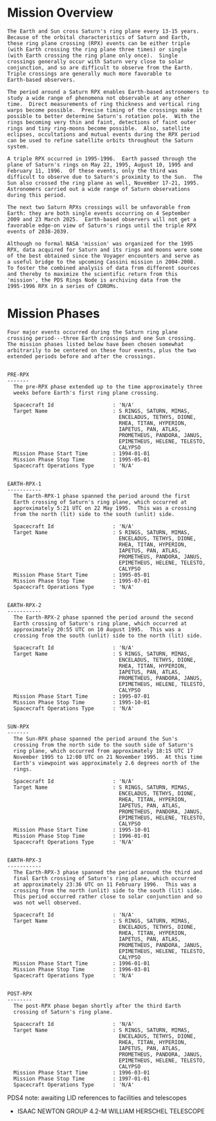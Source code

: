 
 
  Mission Overview
  ================
    The Earth and Sun cross Saturn's ring plane every 13-15 years.
    Because of the orbital characteristics of Saturn and Earth,
    these ring plane crossing (RPX) events can be either triple
    (with Earth crossing the ring plane three times) or single
    (with Earth crossing the ring plane only once).  Single
    crossings generally occur with Saturn very close to solar
    conjunction, and so are difficult to observe from the Earth.
    Triple crossings are generally much more favorable to
    Earth-based observers.
 
    The period around a Saturn RPX enables Earth-based astronomers to
    study a wide range of phenomena not observable at any other
    time.  Direct measurements of ring thickness and vertical ring
    warps become possible.  Precise timing of the crossings make it
    possible to better determine Saturn's rotation pole.  With the
    rings becoming very thin and faint, detections of faint outer
    rings and tiny ring-moons become possible.  Also, satellite
    eclipses, occultations and mutual events during the RPX period
    can be used to refine satellite orbits throughout the Saturn
    system.
 
    A triple RPX occurred in 1995-1996.  Earth passed through the
    plane of Saturn's rings on May 22, 1995, August 10, 1995 and
    February 11, 1996.  Of these events, only the third was
    difficult to observe due to Saturn's proximity to the Sun.  The
    Sun also crossed the ring plane as well, November 17-21, 1995.
    Astronomers carried out a wide range of Saturn observations
    during this period.
 
    The next two Saturn RPXs crossings will be unfavorable from
    Earth: they are both single events occurring on 4 September
    2009 and 23 March 2025.  Earth-based observers will not get a
    favorable edge-on view of Saturn's rings until the triple RPX
    events of 2038-2039.
 
    Although no formal NASA 'mission' was organized for the 1995
    RPX, data acquired for Saturn and its rings and moons were some
    of the best obtained since the Voyager encounters and serve as
    a useful bridge to the upcoming Cassini mission in 2004-2008.
    To foster the combined analysis of data from different sources
    and thereby to maximize the scientific return from this
    'mission', the PDS Rings Node is archiving data from the
    1995-1996 RPX in a series of CDROMs.
 
 
  Mission Phases
  ==============
    Four major events occurred during the Saturn ring plane
    crossing period---three Earth crossings and one Sun crossing.
    The mission phases listed below have been chosen somewhat
    arbitrarily to be centered on these four events, plus the two
    extended periods before and after the crossings.
 
 
    PRE-RPX
    -------
      The pre-RPX phase extended up to the time approximately three
      weeks before Earth's first ring plane crossing.
 
      Spacecraft Id                   : 'N/A'
      Target Name                     : S RINGS, SATURN, MIMAS,
                                        ENCELADUS, TETHYS, DIONE,
                                        RHEA, TITAN, HYPERION,
                                        IAPETUS, PAN, ATLAS,
                                        PROMETHEUS, PANDORA, JANUS,
                                        EPIMETHEUS, HELENE, TELESTO,
                                        CALYPSO
      Mission Phase Start Time        : 1994-01-01
      Mission Phase Stop Time         : 1995-05-01
      Spacecraft Operations Type      : 'N/A'
 
 
    EARTH-RPX-1
    -----------
      The Earth-RPX-1 phase spanned the period around the first
      Earth crossing of Saturn's ring plane, which occurred at
      approximately 5:21 UTC on 22 May 1995.  This was a crossing
      from the north (lit) side to the south (unlit) side.
 
      Spacecraft Id                   : 'N/A'
      Target Name                     : S RINGS, SATURN, MIMAS,
                                        ENCELADUS, TETHYS, DIONE,
                                        RHEA, TITAN, HYPERION,
                                        IAPETUS, PAN, ATLAS,
                                        PROMETHEUS, PANDORA, JANUS,
                                        EPIMETHEUS, HELENE, TELESTO,
                                        CALYPSO
      Mission Phase Start Time        : 1995-05-01
      Mission Phase Stop Time         : 1995-07-01
      Spacecraft Operations Type      : 'N/A'
 
 
    EARTH-RPX-2
    -----------
      The Earth-RPX-2 phase spanned the period around the second
      Earth crossing of Saturn's ring plane, which occurred at
      approximately 20:55 UTC on 10 August 1995.  This was a
      crossing from the south (unlit) side to the north (lit) side.
 
      Spacecraft Id                   : 'N/A'
      Target Name                     : S RINGS, SATURN, MIMAS,
                                        ENCELADUS, TETHYS, DIONE,
                                        RHEA, TITAN, HYPERION,
                                        IAPETUS, PAN, ATLAS,
                                        PROMETHEUS, PANDORA, JANUS,
                                        EPIMETHEUS, HELENE, TELESTO,
                                        CALYPSO
      Mission Phase Start Time        : 1995-07-01
      Mission Phase Stop Time         : 1995-10-01
      Spacecraft Operations Type      : 'N/A'
 
 
    SUN-RPX
    -------
      The Sun-RPX phase spanned the period around the Sun's
      crossing from the north side to the south side of Saturn's
      ring plane, which occurred from approximately 18:15 UTC 17
      November 1995 to 12:00 UTC on 21 November 1995.  At this time
      Earth's viewpoint was approximately 2.6 degrees north of the
      rings.
 
      Spacecraft Id                   : 'N/A'
      Target Name                     : S RINGS, SATURN, MIMAS,
                                        ENCELADUS, TETHYS, DIONE,
                                        RHEA, TITAN, HYPERION,
                                        IAPETUS, PAN, ATLAS,
                                        PROMETHEUS, PANDORA, JANUS,
                                        EPIMETHEUS, HELENE, TELESTO,
                                        CALYPSO
      Mission Phase Start Time        : 1995-10-01
      Mission Phase Stop Time         : 1996-01-01
      Spacecraft Operations Type      : 'N/A'
 
 
    EARTH-RPX-3
    -----------
      The Earth-RPX-3 phase spanned the period around the third and
      final Earth crossing of Saturn's ring plane, which occurred
      at approximately 23:36 UTC on 11 February 1996.  This was a
      crossing from the north (unlit) side to the south (lit) side.
      This period occurred rather close to solar conjunction and so
      was not well observed.
 
      Spacecraft Id                   : 'N/A'
      Target Name                     : S RINGS, SATURN, MIMAS,
                                        ENCELADUS, TETHYS, DIONE,
                                        RHEA, TITAN, HYPERION,
                                        IAPETUS, PAN, ATLAS,
                                        PROMETHEUS, PANDORA, JANUS,
                                        EPIMETHEUS, HELENE, TELESTO,
                                        CALYPSO
      Mission Phase Start Time        : 1996-01-01
      Mission Phase Stop Time         : 1996-03-01
      Spacecraft Operations Type      : 'N/A'
 
 
    POST-RPX
    --------
      The post-RPX phase began shortly after the third Earth
      crossing of Saturn's ring plane.
 
      Spacecraft Id                   : 'N/A'
      Target Name                     : S RINGS, SATURN, MIMAS,
                                        ENCELADUS, TETHYS, DIONE,
                                        RHEA, TITAN, HYPERION,
                                        IAPETUS, PAN, ATLAS,
                                        PROMETHEUS, PANDORA, JANUS,
                                        EPIMETHEUS, HELENE, TELESTO,
                                        CALYPSO
      Mission Phase Start Time        : 1996-03-01
      Mission Phase Stop Time         : 1997-01-01
      Spacecraft Operations Type      : 'N/A'

PDS4 note: awaiting LID references to facilities and telescopes
- ISAAC NEWTON GROUP 4.2-M WILLIAM HERSCHEL TELESCOPE
        